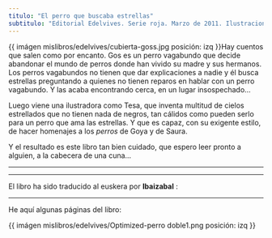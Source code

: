 ```yaml
---
titulo: "El perro que buscaba estrellas"
subtitulo: "Editorial Edelvives. Serie roja. Marzo de 2011. Ilustraciones de Tesa González. "
---
```

{{ imágen mislibros/edelvives/cubierta-goss.jpg posición: izq }}Hay cuentos
que salen como por encanto. Gos es un perro vagabundo que decide abandonar el
mundo de perros donde han vivido su madre y sus hermanos. Los perros
vagabundos no tienen que dar explicaciones a nadie y él busca estrellas
preguntando a quienes no tienen reparos en hablar con un perro vagabundo. Y
las acaba encontrando cerca, en un lugar insospechado…

Luego viene una ilustradora como Tesa, que inventa multitud de cielos
estrellados que no tienen nada de negros, tan cálidos como pueden serlo para
un perro que ama las estrellas. Y que es capaz, con su exigente estilo, de
hacer homenajes a los _perros_ de Goya y de Saura.

Y el resultado es este libro tan bien cuidado, que espero leer pronto a
alguien, a la cabecera de una cuna…

* * *

* * *

El libro ha sido traducido al euskera por **Ibaizabal** :




* * *

He aquí algunas páginas del libro:

{{ imágen mislibros/edelvives/Optimized-perro doble1.png posición: izq }}


